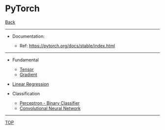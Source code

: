 # PyTorch

[Back](../../index.md)

---

- Documentation:

  - Ref: https://pytorch.org/docs/stable/index.html

---

- Fundamental

  - [Tensor](./tensor/tensor.md)
  - [Gradient](./gradient/gradient.md)

- [Linear Regression](./linear_regression/linear_regression.md)
- Classification
  - [Perceptron - Binary Classifier](./perceptron/perceptron.md)
  - [Convolutional Neural Network](./cnn/cnn.md)

---

[TOP](#pytorch)
